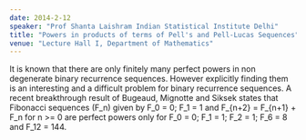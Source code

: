 ```yaml
---
date: 2014-2-12
speaker: "Prof Shanta Laishram Indian Statistical Institute Delhi"
title: "Powers in products of terms of Pell's and Pell-Lucas Sequences"
venue: "Lecture Hall I, Department of Mathematics"
---
```

It is known that there are only finitely many perfect powers in non
degenerate binary recurrence sequences. However explicitly finding them is
an interesting and a difficult problem for binary recurrence sequences. A
recent breakthrough result of Bugeaud, Mignotte and Siksek states that
Fibonacci sequences (F_n) given by F_0 = 0; F_1 = 1 and
F_{n+2} = F_{n+1} + F_n
for n >= 0 are perfect powers only for F_0 = 0; F_1 = 1; F_2 = 1; F_6 = 8
and F_12 = 144.

